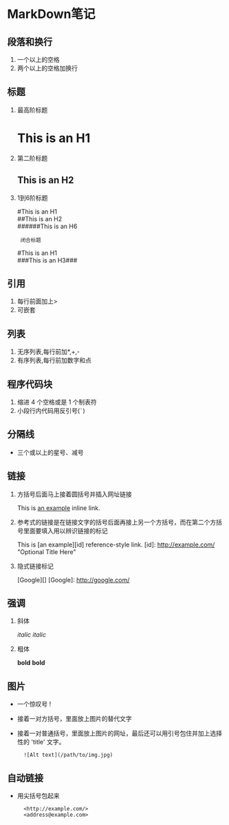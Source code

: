 MarkDown笔记
===========

段落和换行
----------

1. 一个以上的空格   
2. 两个以上的空格加换行

标题
----

1. 最高阶标题

    This is an H1   
    =============

2. 第二阶标题

	This is an H2   
	-------------

3. 1到6阶标题

	#This is an H1   
	##This is an H2   
	######This is an H6   

        闭合标题

	#This is an H1   
	###This is an H3###   

引用
----

1. 每行前面加上>   
2. 可嵌套

列表
----

1. 无序列表,每行前加*,+,-   
2. 有序列表,每行前加数字和点

程序代码块
----------

1. 缩进 4 个空格或是 1 个制表符   
2. 小段行内代码用反引号(`` ` ``)

分隔线
------

* 三个或以上的星号、减号

链接
----

1. 方括号后面马上接着圆括号并插入网址链接   

    This is [an example](http://example.com/ "Title") inline link.

2. 参考式的链接是在链接文字的括号后面再接上另一个方括号，而在第二个方括号里面要填入用以辨识链接的标记

    This is [an example][id] reference-style link.
    [id]: http://example.com/  "Optional Title Here"

3. 隐式链接标记

    [Google][]
    [Google]: http://google.com/

强调
----
1. 斜体

    *italic* _italic_

2. 粗体

    **bold** __bold__

图片
----

* 一个惊叹号 !
* 接着一对方括号，里面放上图片的替代文字
* 接着一对普通括号，里面放上图片的网址，最后还可以用引号包住并加上选择性的 'title' 文字。

        ![Alt text](/path/to/img.jpg)


自动链接
-------

* 用尖括号包起来

        <http://example.com/>   
        <address@example.com>
